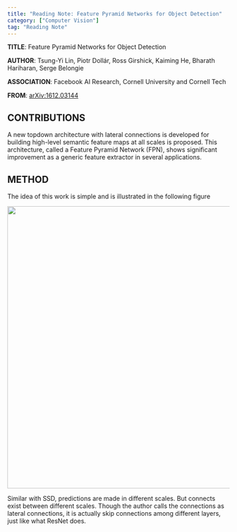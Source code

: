 ```yaml
---
title: "Reading Note: Feature Pyramid Networks for Object Detection"
category: ["Computer Vision"]
tag: "Reading Note"
---
```


**TITLE**: Feature Pyramid Networks for Object Detection

**AUTHOR**: Tsung-Yi Lin, Piotr Dollár, Ross Girshick, Kaiming He, Bharath Hariharan, Serge Belongie

**ASSOCIATION**: Facebook AI Research, Cornell University and Cornell Tech

**FROM**: [arXiv:1612.03144](https://arxiv.org/abs/1612.03144)

## CONTRIBUTIONS ##

A new topdown architecture with lateral connections is developed for building high-level semantic feature maps at all scales is proposed. This architecture, called a Feature Pyramid Network (FPN), shows significant improvement as a generic feature extractor in several applications.

## METHOD ##

The idea of this work is simple and is illustrated in the following figure

<img class="img-responsive center-block" src="https://raw.githubusercontent.com/joshua19881228/my_blogs/master/Computer_Vision/Reading_Note/figures/FPN.jpg" alt="" width="640"/>

Similar with SSD, predictions are made in different scales. But connects exist between different scales. Though the author calls the connections as lateral connections, it is actually skip connections among different layers, just like what ResNet does.

